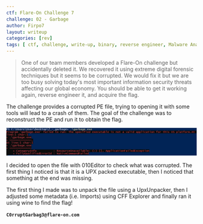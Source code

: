```yaml
---
ctf: Flare-On Challenge 7
challenge: 02 - Garbage
author: Firpo7
layout: writeup
categories: [rev]
tags: [ ctf, challenge, write-up, binary, reverse engineer, Malware Analysis]
---
```


> One of our team members developed a Flare-On challenge but accidentally deleted it. We recovered it using extreme digital forensic techniques but it seems to be corrupted. We would fix it but we are too busy solving today's most important information security threats affecting our global economy. You should be able to get it working again, reverse engineer it, and acquire the flag.


The challenge provides a corrupted PE file, trying to opening it with some tools will lead to a crash of them. The goal of the challenge was to reconstruct the PE and run it to obtain the flag.

![Garbage Errors](/assets/writeups/FlareOn7/garbage/start.png)

I decided to open the file with 010Editor to check what was corrupted. The first thing I noticed is that it is a UPX packed executable, then I noticed that something at the end was missing.

The first thing I made was to unpack the file using a UpxUnpacker, then I adjusted some metadata (i.e. Imports) using CFF Explorer and finally ran it using wine to find the flag!

**`C0rruptGarbag3@flare-on.com`**
